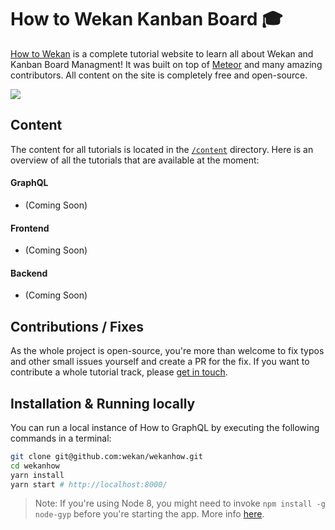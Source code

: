 # How to Wekan Kanban Board 🎓

[How to Wekan](https://wekan.team) is a complete tutorial website to learn all about Wekan and Kanban Board Managment! It was built on top of  [Meteor](https://www.meteor.com/) and many amazing contributors. All content on the site is completely free and open-source.

[![](https://raw.githubusercontent.com/wekan/wekanhow/master/src/assets/graphics/first-look.png)](https://wekan.team)

## Content

The content for all tutorials is located in the  [`/content`](https://github.com/wekan/wekanhow/tree/master/content) directory. Here is an overview of all the tutorials that are available at the moment:

#### GraphQL

- (Coming Soon)


#### Frontend

- (Coming Soon)

#### Backend

- (Coming Soon)

## Contributions / Fixes

As the whole project is open-source, you're more than welcome to fix typos and other small issues yourself and create a PR for the fix. If you want to contribute a whole tutorial track, please [get in touch](mailto:saurabh@raindigi.com).

## Installation & Running locally

You can run a local instance of How to GraphQL by executing the following commands in a terminal:

```sh
git clone git@github.com:wekan/wekanhow.git
cd wekanhow
yarn install
yarn start # http://localhost:8000/
```

> Note: If you're using Node 8, you might need to invoke `npm install -g node-gyp` before you're starting the app. More info [here](https://github.com/gatsbyjs/gatsby/issues/1754).
